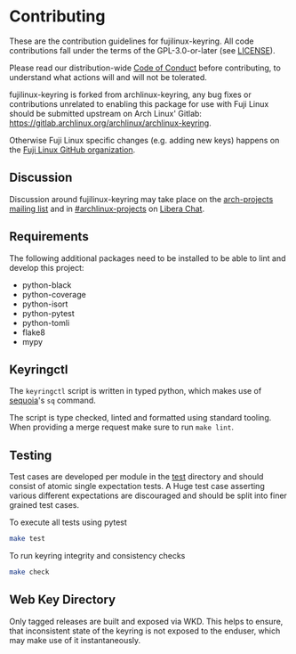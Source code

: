 # Contributing

These are the contribution guidelines for fujilinux-keyring.
All code contributions fall under the terms of the GPL-3.0-or-later (see
[LICENSE](LICENSE)).

Please read our distribution-wide [Code of
Conduct](https://terms.archlinux.org/docs/code-of-conduct/) before
contributing, to understand what actions will and will not be tolerated.

fujilinux-keyring is forked from archlinux-keyring, any bug fixes
or contributions unrelated to enabling this package for use with
Fuji Linux should be submitted upstream on Arch Linux' Gitlab:
https://gitlab.archlinux.org/archlinux/archlinux-keyring.

Otherwise Fuji Linux specific changes (e.g. adding new keys) happens on
the [Fuji Linux GitHub organization](https://github.com/FujiLinux/fujilinux-keyring).

## Discussion

Discussion around fujilinux-keyring may take place on the [arch-projects
mailing list](https://lists.archlinux.org/listinfo/arch-projects) and in
[#archlinux-projects](ircs://irc.libera.chat/archlinux-projects) on [Libera
Chat](https://libera.chat/).

## Requirements

The following additional packages need to be installed to be able to lint
and develop this project:

* python-black
* python-coverage
* python-isort
* python-pytest
* python-tomli
* flake8
* mypy

## Keyringctl

The `keyringctl` script is written in typed python, which makes use of
[sequoia](https://sequoia-pgp.org/)'s `sq` command.

The script is type checked, linted and formatted using standard tooling.
When providing a merge request make sure to run `make lint`.

## Testing

Test cases are developed per module in the [test](test) directory and should
consist of atomic single expectation tests. A Huge test case asserting various
different expectations are discouraged and should be split into finer grained
test cases.

To execute all tests using pytest
```bash
make test
```

To run keyring integrity and consistency checks
```bash
make check
```

## Web Key Directory

Only tagged releases are built and exposed via WKD. This helps to ensure, that
inconsistent state of the keyring is not exposed to the enduser, which may make
use of it instantaneously.
